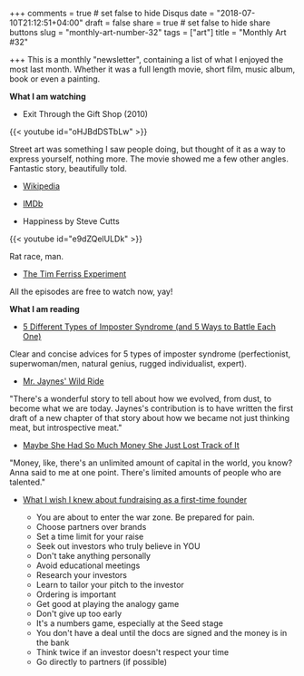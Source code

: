 +++
comments = true	# set false to hide Disqus
date = "2018-07-10T21:12:51+04:00"
draft = false
share = true	# set false to hide share buttons
slug = "monthly-art-number-32"
tags = ["art"]
title = "Monthly Art #32"

+++
This is a monthly "newsletter", containing a list of what I enjoyed the most
last month. Whether it was a full length movie, short film, music album, book
or even a painting.

<!--more-->

**What I am watching**

* Exit Through the Gift Shop (2010)

{{< youtube id="oHJBdDSTbLw" >}}

Street art was something I saw people doing, but thought of it as a way to
express yourself, nothing more. The movie showed me a few other angles.
Fantastic story, beautifully told.

  * [Wikipedia](https://en.wikipedia.org/wiki/Exit_Through_the_Gift_Shop)
  * [IMDb](https://www.imdb.com/title/tt1587707/)

* Happiness by Steve Cutts

{{< youtube id="e9dZQelULDk" >}}

Rat race, man.

* [The Tim Ferriss Experiment](https://www.facebook.com/thetimferrissexperiment/)

All the episodes are free to watch now, yay!

**What I am reading**

* [5 Different Types of Imposter Syndrome (and 5 Ways to Battle Each One)](https://www.themuse.com/advice/5-different-types-of-imposter-syndrome-and-5-ways-to-battle-each-one)

Clear and concise advices for 5 types of imposter syndrome (perfectionist,
superwoman/men, natural genius, rugged individualist, expert).

* [Mr. Jaynes' Wild Ride](http://www.meltingasphalt.com/mr-jaynes-wild-ride/)

"There's a wonderful story to tell about how we evolved, from dust, to become
what we are today. Jaynes's contribution is to have written the first draft of
a new chapter of that story about how we became not just thinking meat, but
introspective meat."

* [Maybe She Had So Much Money She Just Lost Track of It](https://www.thecut.com/2018/05/how-anna-delvey-tricked-new-york.html)

"Money, like, there's an unlimited amount of capital in the world, you
know? Anna said to me at one point. There's limited amounts of
people who are talented."

* [What I wish I knew about fundraising as a first-time founder](https://medium.com/@preethikasireddy/what-i-wish-i-knew-about-fundraising-as-a-first-time-founder-243644968567)

  * You are about to enter the war zone. Be prepared for pain.
  * Choose partners over brands
  * Set a time limit for your raise
  * Seek out investors who truly believe in YOU
  * Don't take anything personally
  * Avoid educational meetings
  * Research your investors
  * Learn to tailor your pitch to the investor
  * Ordering is important
  * Get good at playing the analogy game
  * Don't give up too early
  * It's a numbers game, especially at the Seed stage
  * You don't have a deal until the docs are signed and the money is in the bank
  * Think twice if an investor doesn't respect your time
  * Go directly to partners (if possible)
